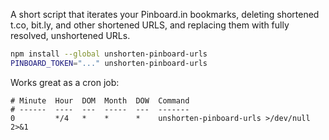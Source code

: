 A short script that iterates your Pinboard.in bookmarks, deleting
shortened t.co, bit.ly, and other shortened URLS, and replacing them
with fully resolved, unshortened URLs.

```bash
npm install --global unshorten-pinboard-urls
PINBOARD_TOKEN="..." unshorten-pinboard-urls
```

Works great as a cron job:

```cron
# Minute  Hour  DOM  Month  DOW  Command
# ------  ----  ---  -----  ---  -------
0         */4   *    *      *    unshorten-pinboard-urls >/dev/null 2>&1
```
